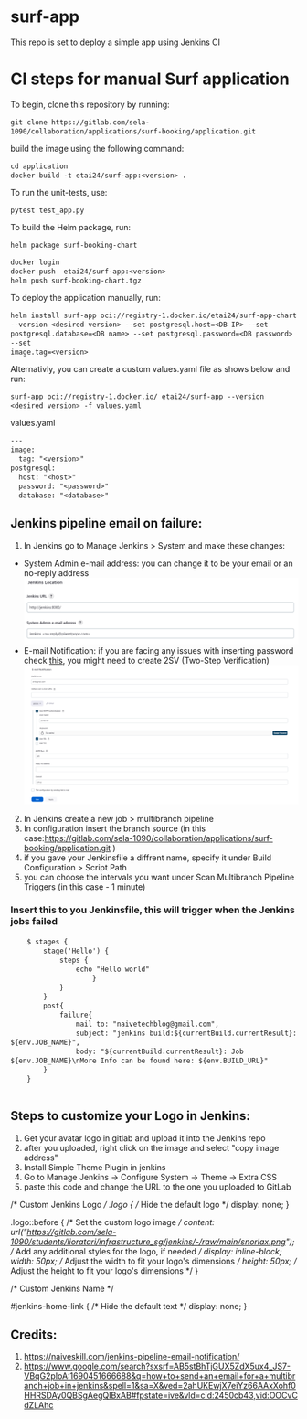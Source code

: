 # surf-app
This repo is set to deploy a simple app using Jenkins CI

# CI steps for manual Surf application

To begin, clone this repository by running:
```
git clone https://gitlab.com/sela-1090/collaboration/applications/surf-booking/application.git
```

build the image using the following command:
```
cd application
docker build -t etai24/surf-app:<version> .
```

To run the unit-tests, use:
```
pytest test_app.py
```

To build the Helm package, run:
```
helm package surf-booking-chart
```

```
docker login
docker push  etai24/surf-app:<version>
helm push surf-booking-chart.tgz
```
To deploy the application manually, run:
```
helm install surf-app oci://registry-1.docker.io/etai24/surf-app-chart --version <desired version> --set postgresql.host=<DB IP> --set postgresql.database=<DB name> --set postgresql.password=<DB password> --set
image.tag=<version>
```
Alternativly, you can create a custom values.yaml file as shows below and run:  
```
surf-app oci://registry-1.docker.io/ etai24/surf-app --version <desired version> -f values.yaml
```
values.yaml
```
---
image:
  tag: "<version>"
postgresql:
  host: "<host>"
  password: "<password>"
  database: "<database>"
```

## Jenkins pipeline email on failure: 
1. In Jenkins go to Manage Jenkins > System and make these changes: 
- System Admin e-mail address: you can change it to be your email or an no-reply address
  ![jenkins1](follow-along-images/jenkins1.png)
-  E-mail Notification: if you are facing any issues with inserting password check [this](https://support.google.com/accounts/answer/185833#zippy=), you might need to create 2SV (Two-Step Verification)
  ![jenkins2](follow-along-images/jenkins2.png)

2. In Jenkins create a new job > multibranch pipeline
3. In configuration insert the branch source (in this case:https://gitlab.com/sela-1090/collaboration/applications/surf-booking/application.git )
4. if you gave your Jenkinsfile a diffrent name, specify it under Build Configuration > Script Path
5. you can choose the intervals you want under Scan Multibranch Pipeline Triggers (in this case - 1 minute)

### Insert this to you Jenkinsfile, this will trigger when the Jenkins jobs failed

```
    $ stages {
        stage('Hello') {
            steps {
                echo "Hello world"
                    }
            }
        }
        post{
            failure{
                mail to: "naivetechblog@gmail.com",
                subject: "jenkins build:${currentBuild.currentResult}: ${env.JOB_NAME}",
                body: "${currentBuild.currentResult}: Job ${env.JOB_NAME}\nMore Info can be found here: ${env.BUILD_URL}"
        }
    }
    
```
## Steps to customize your Logo in Jenkins:

1. Get your avatar logo in gitlab and upload it into the Jenkins repo
2. after you uploaded, right click on the image and select "copy image address"
3. Install Simple Theme Plugin in jenkins
4. Go to Manage Jenkins → Configure System → Theme → Extra CSS
5. paste this code and change the URL to the one you uploaded to GitLab

/* Custom Jenkins Logo */
.logo {
  /* Hide the default logo */
  display: none;
}

.logo::before {
  /* Set the custom logo image */
  content: url("https://gitlab.com/sela-1090/students/lioratari/infrastructure_sg/jenkins/-/raw/main/snorlax.png");
  /* Add any additional styles for the logo, if needed */
  display: inline-block;
  width: 50px; /* Adjust the width to fit your logo's dimensions */
  height: 50px; /* Adjust the height to fit your logo's dimensions */
}

/* Custom Jenkins Name */


#jenkins-home-link {
  /* Hide the default text */
  display: none;
}

## Credits:
1. https://naiveskill.com/jenkins-pipeline-email-notification/
2. https://www.google.com/search?sxsrf=AB5stBhTjGUX5ZdX5ux4_JS7-VBqG2pIoA:1690451666688&q=how+to+send+an+email+for+a+multibranch+job+in+jenkins&spell=1&sa=X&ved=2ahUKEwjX7eiYz66AAxXohf0HHRSDAy0QBSgAegQIBxAB#fpstate=ive&vld=cid:2450cb43,vid:OOCvCdZLAhc
    


